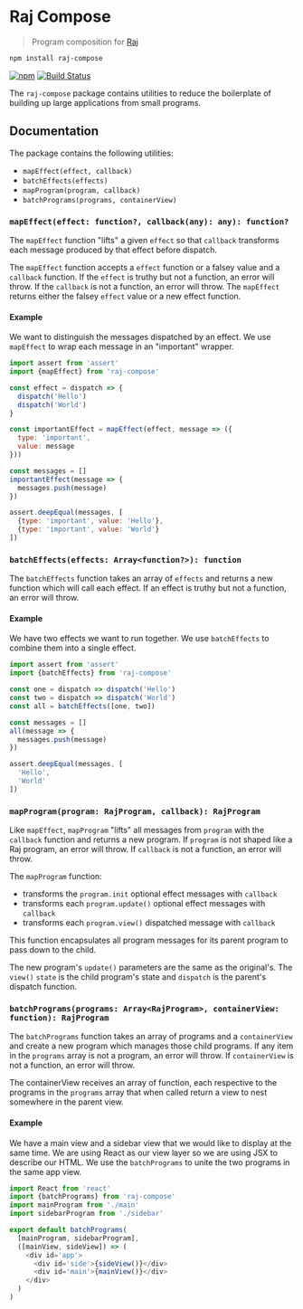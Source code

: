 # Raj Compose

> Program composition for [Raj](https://github.com/andrejewski/raj)

```sh
npm install raj-compose
```

[![npm](https://img.shields.io/npm/v/raj-compose.svg)](https://www.npmjs.com/package/raj-compose)
[![Build Status](https://travis-ci.org/andrejewski/raj-compose.svg?branch=master)](https://travis-ci.org/andrejewski/raj-compose)

The `raj-compose` package contains utilities to reduce the boilerplate of
building up large applications from small programs.

## Documentation
The package contains the following utilities:

- `mapEffect(effect, callback)`
- `batchEffects(effects)`
- `mapProgram(program, callback)`
- `batchPrograms(programs, containerView)`

### `mapEffect(effect: function?, callback(any): any): function?`
The `mapEffect` function "lifts" a given `effect` so that `callback` transforms
  each message produced by that effect before dispatch.

The `mapEffect` function accepts a `effect` function or a falsey value and a
  `callback` function.
If the `effect` is truthy but not a function, an error will throw.
If the `callback` is not a function, an error will throw.
The `mapEffect` returns either the falsey `effect` value or a new effect function.

#### Example
We want to distinguish the messages dispatched by an effect.
We use `mapEffect` to wrap each message in an "important" wrapper.

```js
import assert from 'assert'
import {mapEffect} from 'raj-compose'

const effect = dispatch => {
  dispatch('Hello')
  dispatch('World')
}

const importantEffect = mapEffect(effect, message => ({
  type: 'important',
  value: message
}))

const messages = []
importantEffect(message => {
  messages.push(message)
})

assert.deepEqual(messages, [
  {type: 'important', value: 'Hello'},
  {type: 'important', value: 'World'}
])
```

### `batchEffects(effects: Array<function?>): function`
The `batchEffects` function takes an array of `effects` and returns a new
  function which will call each effect.
If an effect is truthy but not a function, an error will throw.

#### Example
We have two effects we want to run together.
We use `batchEffects` to combine them into a single effect.

```js
import assert from 'assert'
import {batchEffects} from 'raj-compose'

const one = dispatch => dispatch('Hello')
const two = dispatch => dispatch('World')
const all = batchEffects([one, two])

const messages = []
all(message => {
  messages.push(message)
})

assert.deepEqual(messages, [
  'Hello',
  'World'
])
```

### `mapProgram(program: RajProgram, callback): RajProgram`
Like `mapEffect`, `mapProgram` "lifts" all messages from `program` with the  `callback` function and returns a new program.
If `program` is not shaped like a Raj program, an error will throw.
If `callback` is not a function, an error will throw.

The `mapProgram` function:
- transforms the `program.init` optional effect messages with `callback`
- transforms each `program.update()` optional effect messages with `callback`
- transforms each `program.view()` dispatched message with `callback`

This function encapsulates all program messages for its parent program to pass down to the child.

The new program's `update()` parameters are the same as the original's.
The `view()` `state` is the child program's state and `dispatch` is the parent's dispatch function.

### `batchPrograms(programs: Array<RajProgram>, containerView: function): RajProgram`
The `batchPrograms` function takes an array of programs and a `containerView` and create a new program which manages those child programs.
If any item in the `programs` array is not a program, an error will throw.
If `containerView` is not a function, an error will throw.

The containerView receives an array of function, each respective to the programs in the `programs` array that when called return a view to nest somewhere in the parent view.

#### Example
We have a main view and a sidebar view that we would like to display at the same time. We are using React as our view layer so we are using JSX to describe our HTML. We use the `batchPrograms` to unite the two programs in the same app view.

```js
import React from 'react'
import {batchPrograms} from 'raj-compose'
import mainProgram from './main'
import sidebarProgram from './sidebar'

export default batchPrograms(
  [mainProgram, sidebarProgram],
  ([mainView, sideView]) => (
    <div id='app'>
      <div id='side'>{sideView()}</div>
      <div id='main'>{mainView()}</div>
    </div>
  )
)
```
